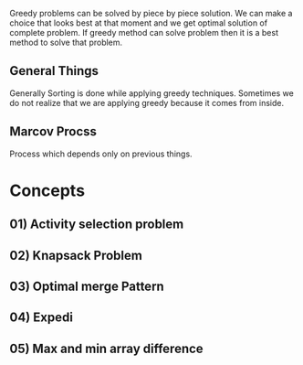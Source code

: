Greedy problems can be solved by piece by piece solution. 
We can make a choice that looks best at that moment and we get optimal solution of complete problem.
If greedy method can solve problem then it is a best method to solve that problem.

## General Things 
Generally Sorting is done while applying greedy techniques.
Sometimes we do not realize that we are applying greedy because it comes from inside.

## Marcov Procss
Process which depends only on previous things.


# Concepts 

## 01) Activity selection problem

## 02) Knapsack Problem

## 03) Optimal merge Pattern

## 04) Expedi

## 05) Max and min array difference
